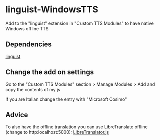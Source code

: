 # linguist-WindowsTTS
Add to the "linguist" extension in "Custom TTS Modules" to have native Windows offline TTS

## Dependencies

[linguist](https://github.com/translate-tools/linguist) 

## Change the add on settings
Go to the "Custom TTS Modules" section > Manage Modules > Add and copy the contents of my js

If you are Italian change the entry with "Microsoft Cosimo"

## Advice
To also have the offline translation you can use LibreTranslate offline (change to http:localhost:5000):
[LibreTranslator.js](https://github.com/translate-tools/linguist-translators/blob/master/translators/LibreTranslator.js) 

